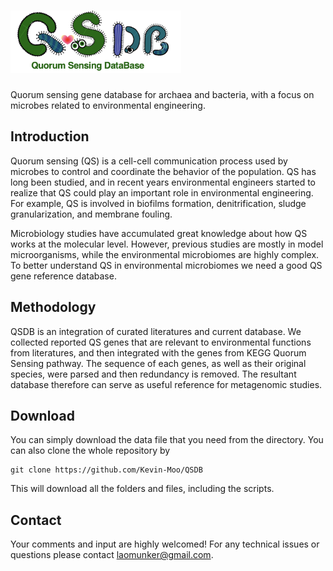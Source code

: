 # <img src="img/logo2.png" height="100">
 Quorum sensing gene database for archaea and bacteria, with a focus on microbes related to environmental engineering.

## Introduction

Quorum sensing (QS) is a cell-cell communication process used by microbes to control and coordinate the behavior of the population. QS has long been studied, and in recent years environmental engineers started to realize that QS could play an important role in environmental engineering. For example, QS is involved in biofilms formation, denitrification, sludge granularization, and membrane fouling.

Microbiology studies have accumulated great knowledge about how QS works at the molecular level. However, previous studies are mostly in model microorganisms, while the environmental microbiomes are highly complex. To better understand QS in environmental microbiomes we need a good QS gene reference database.

## Methodology

QSDB is an integration of curated literatures and current database. We collected reported QS genes that are relevant to environmental functions from literatures, and then integrated with the genes from KEGG Quorum Sensing pathway. The sequence of each genes, as well as their original species, were parsed and then redundancy is removed. The resultant database therefore can serve as useful reference for metagenomic studies.



## Download

You can simply download the data file that you need from the directory. You can also clone the whole repository by
```
git clone https://github.com/Kevin-Moo/QSDB
```
This will download all the folders and files, including the scripts.
## Contact
Your comments and input are highly welcomed! For any technical issues or questions please contact laomunker@gmail.com.
